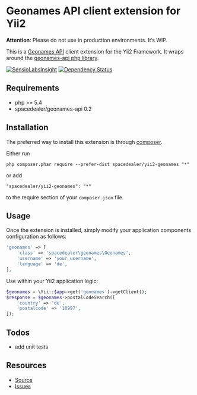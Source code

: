 # Geonames API client extension for Yii2

**Attention**: Please do not use in production environments. It‘s WIP.

This is a [Geonames API](http://www.geonames.org/export/web-services.html) client extension for the Yii2 Framework.
It wraps around the [geonames-api php library](https://github.com/spacedealer/geonames-api).

[![SensioLabsInsight](https://insight.sensiolabs.com/projects/88aa66d1-82bb-4b4d-8b9a-0658211d06ed/mini.png)](https://insight.sensiolabs.com/projects/88aa66d1-82bb-4b4d-8b9a-0658211d06ed)
[![Dependency Status](https://www.versioneye.com/user/projects/547eea7c8674a4d2330001aa/badge.svg?style=flat)](https://www.versioneye.com/user/projects/547eea7c8674a4d2330001aa)

## Requirements

 - php >= 5.4
 - spacedealer/geonames-api 0.2
 
## Installation

The preferred way to install this extension is through [composer](http://getcomposer.org/download/).

Either run

```
php composer.phar require --prefer-dist spacedealer/yii2-geonames "*"
```

or add

```
"spacedealer/yii2-geonames": "*"
```

to the require section of your `composer.json` file.

## Usage

Once the extension is installed, simply modify your application components configuration as follows:

```php
'geonames' => [
	'class' => 'spacedealer\geonames\Geonames',
	'username' => 'your_username',
	'language' => 'de',
],
```
Use within your Yii2 application logic:

```php
$geonames = \Yii::$app->get('geonames')->getClient();
$response = $geonames->postalCodeSearch([
	'country' => 'de',
	'postalcode' => '10997',
]);
```

## Todos

 - add unit tests

## Resources

 - [Source](https://github.com/spacedealer/yii2-geonames)
 - [Issues](https://github.com/spacedealer/yii2-geonames/issues)
